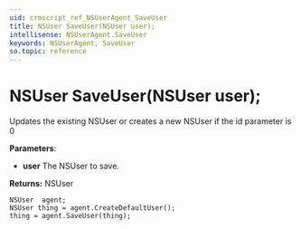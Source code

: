 ```yaml
---
uid: crmscript_ref_NSUserAgent_SaveUser
title: NSUser SaveUser(NSUser user);
intellisense: NSUserAgent.SaveUser
keywords: NSUserAgent, SaveUser
so.topic: reference
---
```


# NSUser SaveUser(NSUser user);

Updates the existing NSUser or creates a new NSUser if the id parameter is 0

**Parameters**:
 - **user** The NSUser to save.

**Returns:** NSUser

```crmscript
NSUser  agent;
NSUser thing = agent.CreateDefaultUser();
thing = agent.SaveUser(thing);
```

